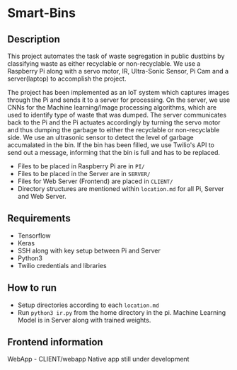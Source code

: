 # Smart-Bins
## Description
This project automates the task of waste segregation in public dustbins by classifying waste as either recyclable or non-recyclable. We use a Raspberry Pi along with a servo motor, IR, Ultra-Sonic Sensor, Pi Cam and a server(laptop) to accomplish the project. 

The project has been implemented as an IoT system which captures images through the Pi and sends it to a server for processing. On the server, we use CNNs for the Machine learning/Image processing algorithms, which are used to identify type of waste that was dumped. The server communicates back to the Pi and the Pi actuates accordingly by turning the servo motor and thus dumping the garbage to either the recyclable or non-recyclable side. We use an ultrasonic sensor to detect the level of garbage accumalated in the bin. If the bin has been filled, we use Twilio's API to send out a message, informing that the bin is full and has to be replaced.


* Files to be placed in Raspberry Pi are in ```PI/```
* Files to be placed in the Server are in ```SERVER/```
* Files for Web Server (Frontend) are placed in ```CLIENT/```
* Directory structures are mentioned within ```location.md``` for all Pi, Server and Web Server.
## Requirements
* Tensorflow
* Keras
* SSH along with key setup between Pi and Server
* Python3
* Twilio credentials and libraries 


## How to run
* Setup directories according to each ```location.md```
* Run ```python3 ir.py``` from the home directory in the pi.
Machine Learning Model is in Server along with trained weights.

## Frontend information
WebApp -  CLIENT/webapp 
Native app still under development

